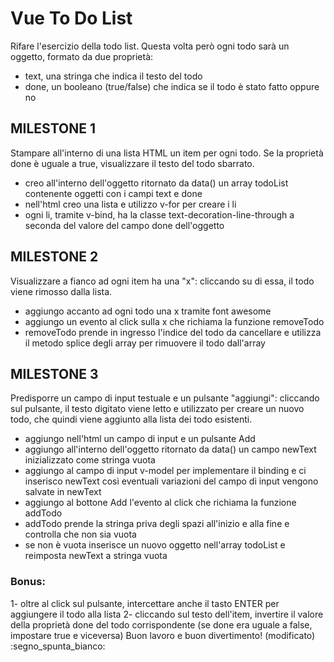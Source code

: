 # Vue To Do List

Rifare l'esercizio della todo list.
Questa volta però ogni todo sarà un oggetto, formato da due proprietà:

- text, una stringa che indica il testo del todo
- done, un booleano (true/false) che indica se il todo è stato fatto oppure no

## MILESTONE 1

Stampare all'interno di una lista HTML un item per ogni todo.
Se la proprietà done è uguale a true, visualizzare il testo del todo sbarrato.

- creo all'interno dell'oggetto ritornato da data() un array todoList contenente oggetti con i campi text e done
- nell'html creo una lista e utilizzo v-for per creare i li
- ogni li, tramite v-bind, ha la classe text-decoration-line-through a seconda del valore del campo done dell'oggetto

## MILESTONE 2

Visualizzare a fianco ad ogni item ha una "x": cliccando su di essa, il todo viene rimosso dalla lista.

- aggiungo accanto ad ogni todo una x tramite font awesome
- aggiungo un evento al click sulla x che richiama la funzione removeTodo
- removeTodo prende in ingresso l'indice del todo da cancellare e utilizza il metodo splice degli array per rimuovere il todo dall'array

## MILESTONE 3

Predisporre un campo di input testuale e un pulsante "aggiungi": cliccando sul pulsante, il testo digitato viene letto e utilizzato per creare un nuovo todo, che quindi viene aggiunto alla lista dei todo esistenti.

- aggiungo nell'html un campo di input e un pulsante Add
- aggiungo all'interno dell'oggetto ritornato da data() un campo newText inizializzato come stringa vuota
- aggiungo al campo di input v-model per implementare il binding e ci inserisco newText così eventuali variazioni del campo di input vengono salvate in newText
- aggiungo al bottone Add l'evento al click che richiama la funzione addTodo
- addTodo prende la stringa priva degli spazi all'inizio e alla fine e controlla che non sia vuota
- se non è vuota inserisce un nuovo oggetto nell'array todoList e reimposta newText a stringa vuota

### Bonus:

1- oltre al click sul pulsante, intercettare anche il tasto ENTER per aggiungere il todo alla lista
2- cliccando sul testo dell'item, invertire il valore della proprietà done del todo corrispondente (se done era uguale a false, impostare true e viceversa)
Buon lavoro e buon divertimento! (modificato)
:segno_spunta_bianco:
